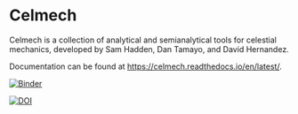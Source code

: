 # Celmech

Celmech is a collection of analytical and semianalytical tools for celestial mechanics, developed by Sam Hadden, Dan Tamayo, and David Hernandez.

Documentation can be found at https://celmech.readthedocs.io/en/latest/.

[![Binder](http://mybinder.org/badge.svg)](https://beta.mybinder.org/v2/gh/shadden/celmech/master)

[![DOI](https://zenodo.org/badge/85832048.svg)](https://zenodo.org/badge/latestdoi/85832048)
